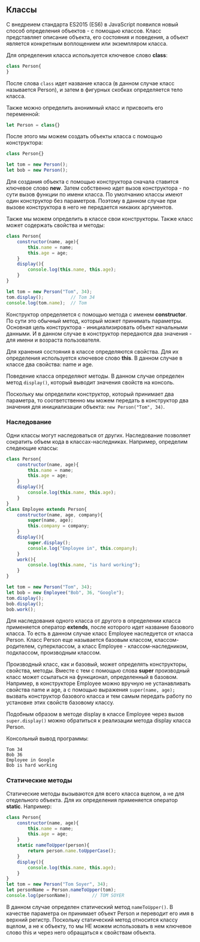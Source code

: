 ## Классы

С внедреием стандарта ES2015 (ES6) в JavaScript появился новый способ определения объектов - с помощью классов. Класс представляет описание объекта, его состояния и поведения, 
а объект является конкретным воплощением или экземпляром класса.

Для определения класса используется ключевое слово **class**:

```js
class Person{
}
```

После слова `class` идет название класса (в данном случае класс называется Person), и затем в фигурных скобках определяется тело класса.

Также можно определить анонимный класс и присвоить его переменной:

```js
let Person = class{}
```

После этого мы можем создать объекты класса с помощью конструктора:

```js
class Person{}

let tom = new Person();
let bob = new Person();
```

Для создания объекта с помощью конструктора сначала ставится ключевое слово **new**. Затем собственно идет вызов конструктора - по сути 
вызов функции по имени класса. По умолчанию классы имеют один конструктор без параметров. Поэтому в данном случае при вызове конструктора в него не передается 
никаких аргументов.

Также мы можем определить в классе свои конструкторы. Также класс может содержать свойства и методы:

```js
class Person{
	constructor(name, age){
		this.name = name;
		this.age = age;
	}
	display(){
		console.log(this.name, this.age);
	}
}

let tom = new Person("Tom", 34);
tom.display();			// Tom 34
console.log(tom.name);	// Tom
```

Конструктор определяется с помощью метода с именем **constructor**. По сути это обычный метод, который может принимать параметры. 
Основная цель конструктора - инициализировать объект начальными данными. И в данном случае в конструктор передаются два значения - для имени и возраста пользователя.

Для хранения состояния в классе определяются свойства. Для их определения используется ключевое слово **this**. В данном случае 
в классе два свойства: name и age.

Поведение класса определяют методы. В данном случае определен метод `display()`, который выводит значения свойств на консоль.

Поскольку мы определили конструктор, который принимает два параметра, то соответственно мы можем передать в конструктор два значения для инициализации 
объекта: `new Person("Tom", 34)`.

### Наследование

Одни классы могут наследоваться от других. Наследование позволяет сократить объем кода в классах-наследниках. Например, определим следеющие классы:

```js
class Person{
	constructor(name, age){
		this.name = name;
		this.age = age;
	}
	display(){
		console.log(this.name, this.age);
	}
}
class Employee extends Person{
	constructor(name, age, company){
		super(name, age);
		this.company = company;
	}
	display(){
		super.display();
		console.log("Employee in", this.company);
	}
	work(){
		console.log(this.name, "is hard working");
	}
}

let tom = new Person("Tom", 34);
let bob = new Employee("Bob", 36, "Google");
tom.display();
bob.display();
bob.work();
```

Для наследования одного класса от другого в определении класса применяется оператор **extends**, после которого идет название базового класса. 
То есть в данном случае класс Employee наследуется от класса Person. Класс Person еще называется базовым классом, классом-родителем, суперклассом, а класс 
Employee - классом-наследником, подклассом, производным классом.

Производный класс, как и базовый, может определять конструкторы, свойства, методы. Вместе с тем с помощью слова **super** производный класс может 
ссылаться на функционал, определенный в базовом. Например, в конструкторе Employee можно вручную не устанавливать свойства name и age, а с помощью выражения 
`super(name, age);` вызвать конструктор базового класса и тем самым передать работу по установке этих свойств базовому классу.

Подобным образом в методе display в классе Employee через вызов `super.display()` можно обратиться к реализации метода display класса Person.

Консольный вывод программы:

```browser
Tom 34
Bob 36
Employee in Google
Bob is hard working
```

### Статические методы

Статические методы вызываются для всего класса вцелом, а не для отедельного объекта. Для их определения применяется оператор **static**. Например:

```js
class Person{
	constructor(name, age){
		this.name = name;
		this.age = age;
	}
	static nameToUpper(person){
		return person.name.toUpperCase();
	}
	display(){
		console.log(this.name, this.age);
	}
}
let tom = new Person("Tom Soyer", 34);
let personName = Person.nameToUpper(tom);
console.log(personName);		// TOM SOYER
```

В данном случае определен статический метод `nameToUpper()`. В качестве параметра он принимает объект Person и переводит его имя в верхний 
регистр. Поскольку статический метод относится классу вцелом, а не к объекту, то мы НЕ можем использовать в нем ключевое слово this и через него обращаться к свойствам 
объекта.

